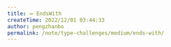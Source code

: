 ```yaml
---
title: ➖ EndsWith
createTime: 2022/12/01 03:44:33
author: pengzhanbo
permalink: /note/type-challenges/medium/ends-with/
---
```

